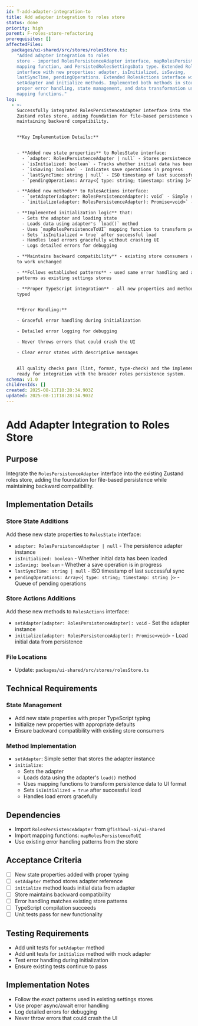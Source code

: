 ```yaml
---
id: T-add-adapter-integration-to
title: Add adapter integration to roles store
status: done
priority: high
parent: F-roles-store-refactoring
prerequisites: []
affectedFiles:
  packages/ui-shared/src/stores/rolesStore.ts:
    "Added adapter integration to roles
    store - imported RolesPersistenceAdapter interface, mapRolesPersistenceToUI
    mapping function, and PersistedRolesSettingsData type. Extended RolesState
    interface with new properties: adapter, isInitialized, isSaving,
    lastSyncTime, pendingOperations. Extended RolesActions interface with
    setAdapter and initialize methods. Implemented both methods in store with
    proper error handling, state management, and data transformation using
    mapping functions."
log:
  - >-
    Successfully integrated RolesPersistenceAdapter interface into the existing
    Zustand roles store, adding foundation for file-based persistence while
    maintaining backward compatibility.


    **Key Implementation Details:**


    - **Added new state properties** to RolesState interface:
      - `adapter: RolesPersistenceAdapter | null` - Stores persistence adapter instance
      - `isInitialized: boolean` - Tracks whether initial data has been loaded
      - `isSaving: boolean` - Indicates save operations in progress  
      - `lastSyncTime: string | null` - ISO timestamp of last successful sync
      - `pendingOperations: Array<{ type: string; timestamp: string }>` - Queue for pending operations

    - **Added new methods** to RolesActions interface:
      - `setAdapter(adapter: RolesPersistenceAdapter): void` - Simple setter for adapter instance
      - `initialize(adapter: RolesPersistenceAdapter): Promise<void>` - Loads initial data from persistence

    - **Implemented initialization logic** that:
      - Sets the adapter and loading state
      - Loads data using adapter's `load()` method
      - Uses `mapRolesPersistenceToUI` mapping function to transform persistence data to UI format
      - Sets `isInitialized = true` after successful load
      - Handles load errors gracefully without crashing UI
      - Logs detailed errors for debugging

    - **Maintains backward compatibility** - existing store consumers continue
    to work unchanged

    - **Follows established patterns** - used same error handling and async
    patterns as existing settings stores

    - **Proper TypeScript integration** - all new properties and methods fully
    typed


    **Error Handling:**

    - Graceful error handling during initialization

    - Detailed error logging for debugging

    - Never throws errors that could crash the UI

    - Clear error states with descriptive messages


    All quality checks pass (lint, format, type-check) and the implementation is
    ready for integration with the broader roles persistence system.
schema: v1.0
childrenIds: []
created: 2025-08-11T18:28:34.903Z
updated: 2025-08-11T18:28:34.903Z
---
```


# Add Adapter Integration to Roles Store

## Purpose

Integrate the `RolesPersistenceAdapter` interface into the existing Zustand roles store, adding the foundation for file-based persistence while maintaining backward compatibility.

## Implementation Details

### Store State Additions

Add these new state properties to `RolesState` interface:

- `adapter: RolesPersistenceAdapter | null` - The persistence adapter instance
- `isInitialized: boolean` - Whether initial data has been loaded
- `isSaving: boolean` - Whether a save operation is in progress
- `lastSyncTime: string | null` - ISO timestamp of last successful sync
- `pendingOperations: Array<{ type: string; timestamp: string }>` - Queue of pending operations

### Store Actions Additions

Add these new methods to `RolesActions` interface:

- `setAdapter(adapter: RolesPersistenceAdapter): void` - Set the adapter instance
- `initialize(adapter: RolesPersistenceAdapter): Promise<void>` - Load initial data from persistence

### File Locations

- Update: `packages/ui-shared/src/stores/rolesStore.ts`

## Technical Requirements

### State Management

- Add new state properties with proper TypeScript typing
- Initialize new properties with appropriate defaults
- Ensure backward compatibility with existing store consumers

### Method Implementation

- `setAdapter`: Simple setter that stores the adapter instance
- `initialize`:
  - Sets the adapter
  - Loads data using the adapter's `load()` method
  - Uses mapping functions to transform persistence data to UI format
  - Sets `isInitialized = true` after successful load
  - Handles load errors gracefully

## Dependencies

- Import `RolesPersistenceAdapter` from `@fishbowl-ai/ui-shared`
- Import mapping functions: `mapRolesPersistenceToUI`
- Use existing error handling patterns from the store

## Acceptance Criteria

- [ ] New state properties added with proper typing
- [ ] `setAdapter` method stores adapter reference
- [ ] `initialize` method loads initial data from adapter
- [ ] Store maintains backward compatibility
- [ ] Error handling matches existing store patterns
- [ ] TypeScript compilation succeeds
- [ ] Unit tests pass for new functionality

## Testing Requirements

- Add unit tests for `setAdapter` method
- Add unit tests for `initialize` method with mock adapter
- Test error handling during initialization
- Ensure existing tests continue to pass

## Implementation Notes

- Follow the exact patterns used in existing settings stores
- Use proper async/await error handling
- Log detailed errors for debugging
- Never throw errors that could crash the UI
